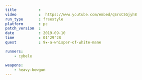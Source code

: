 ```yaml
---
title          :
video          :  https://www.youtube.com/embed/qSrsC5Gjyh8
run_type       : freestyle
platform       : pc
patch_version  : 
date           : 2019-09-10
time           : 01'29"28
quest          : 9★-a-whisper-of-white-mane

runners:
    - cybele

weapons:
    - heavy-bowgun
---
```

